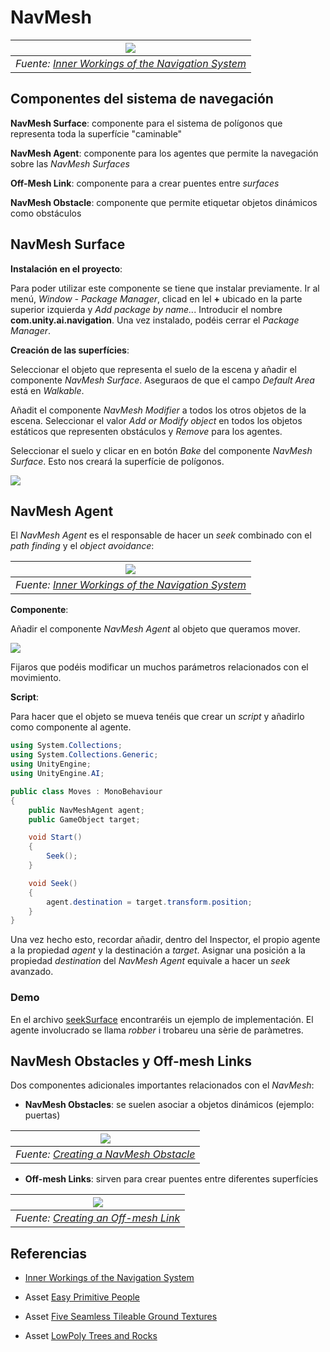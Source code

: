 # NavMesh 

|![](figures/NavMesh.svg)|
|:--:| 
| *Fuente: [Inner Workings of the Navigation System](https://docs.unity3d.com/Packages/com.unity.ai.navigation@1.1/manual/NavInnerWorkings.html)* |

## Componentes del sistema de navegación

**NavMesh Surface**: componente para el sistema de polígonos que representa toda la superfície "caminable"

**NavMesh Agent**: componente para los agentes que permite la navegación sobre las *NavMesh Surfaces*

**Off-Mesh Link**: componente para a crear puentes entre *surfaces*

**NavMesh Obstacle**: componente que permite etiquetar objetos dinámicos como obstáculos

## NavMesh Surface

**Instalación en el proyecto**:

Para poder utilizar este componente se tiene que instalar previamente. Ir al menú, *Window - Package Manager*, clicad en lel **+** ubicado en la parte superior izquierda y *Add package by name..*. Introducir el nombre **com.unity.ai.navigation**. Una vez instalado, podéis cerrar el *Package Manager*.

**Creación de las superfícies**:

Seleccionar el objeto que representa el suelo de la escena y añadir el componente *NavMesh Surface*. Aseguraos de que el campo *Default Area* está en *Walkable*.

Añadit el componente *NavMesh Modifier* a todos los otros objetos de la escena. Seleccionar el valor *Add or Modify object* en todos los objetos estáticos que representen obstáculos y *Remove* para los agentes.

Seleccionar el suelo y clicar en en botón *Bake* del componente *NavMesh Surface*. Esto nos creará la superfície de polígonos.

![](figures/NavMeshSurface.png)

## NavMesh Agent

El *NavMesh Agent* es el responsable de hacer un *seek* combinado con el *path finding* y el *object avoidance*:

|![](figures/NavMeshLoop.svg)|
|:--:| 
| *Fuente: [Inner Workings of the Navigation System](https://docs.unity3d.com/Packages/com.unity.ai.navigation@1.1/manual/NavInnerWorkings.html)* |

**Componente**:

Añadir el componente *NavMesh Agent* al objeto que queramos mover.

![](figures/NavMeshAgent.png)

Fijaros que podéis modificar un muchos parámetros relacionados con el movimiento.

**Script**:

Para hacer que el objeto se mueva tenéis que crear un *script* y añadirlo como componente al agente.

```C#
using System.Collections;
using System.Collections.Generic;
using UnityEngine;
using UnityEngine.AI;

public class Moves : MonoBehaviour
{
    public NavMeshAgent agent;
    public GameObject target;

    void Start()
    {
        Seek();        
    }

    void Seek()
    {
        agent.destination = target.transform.position; 
    }
}
```

Una vez hecho esto, recordar añadir, dentro del Inspector, el propio agente a la propiedad *agent* y la destinación a *target*. Asignar una posición a la propiedad *destination* del *NavMesh Agent* equivale a hacer un *seek* avanzado.

### Demo

En el archivo [seekSurface](demos/seekSurface.unitypackage) encontraréis un ejemplo de implementación. El agente involucrado se llama  *robber* i trobareu una sèrie de paràmetres.

## NavMesh Obstacles y Off-mesh Links

Dos componentes adicionales importantes relacionados con el *NavMesh*:

- **NavMesh Obstacles**: se suelen asociar a objetos dinámicos (ejemplo: puertas)

|![](figures/NavMeshObstacle.svg)|
|:--:| 
| *Fuente: [Creating a NavMesh Obstacle](https://docs.unity3d.com/Packages/com.unity.ai.navigation@1.1/manual/CreateNavMeshObstacle.html)* |

- **Off-mesh Links**: sirven para crear puentes entre diferentes superfícies

|![](figures/NavMeshObstacle.svg)|
|:--:| 
| *Fuente: [Creating an Off-mesh Link](https://docs.unity3d.com/Packages/com.unity.ai.navigation@1.1/manual/CreateOffMeshLink.html)* |

## Referencias

- [Inner Workings of the Navigation System](https://docs.unity3d.com/Packages/com.unity.ai.navigation@1.1/manual/NavInnerWorkings.html)

- Asset [Easy Primitive People](https://assetstore.unity.com/packages/3d/characters/easy-primitive-people-161846)

- Asset [Five Seamless Tileable Ground Textures](https://assetstore.unity.com/packages/2d/textures-materials/floors/five-seamless-tileable-ground-textures-57060)

- Asset [LowPoly Trees and Rocks](https://assetstore.unity.com/packages/3d/vegetation/lowpoly-trees-and-rocks-88376)


